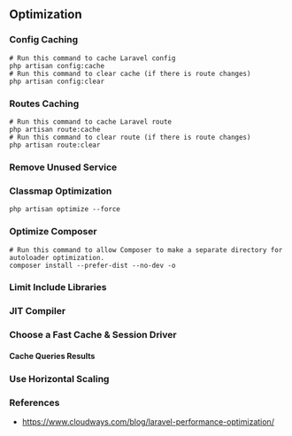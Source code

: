 ## Optimization

### Config Caching

```
# Run this command to cache Laravel config
php artisan config:cache
# Run this command to clear cache (if there is route changes)
php artisan config:clear
```
### Routes Caching

```
# Run this command to cache Laravel route
php artisan route:cache
# Run this command to clear route (if there is route changes)
php artisan route:clear
```

### Remove Unused Service

### Classmap Optimization

```
php artisan optimize --force
```

### Optimize Composer

```
# Run this command to allow Composer to make a separate directory for autoloader optimization.
composer install --prefer-dist --no-dev -o
```

### Limit Include Libraries


### JIT Compiler

### Choose a Fast Cache & Session Driver

#### Cache Queries Results

### Use Horizontal Scaling


### References

- https://www.cloudways.com/blog/laravel-performance-optimization/
